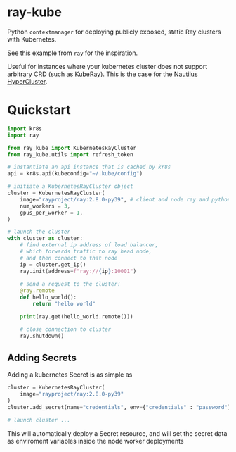 # ray-kube
Python `contextmanager` for deploying publicly exposed, static Ray clusters with Kubernetes.

See [this](https://docs.ray.io/en/latest/cluster/kubernetes/user-guides/static-ray-cluster-without-kuberay.html) example from [`ray`](https://docs.ray.io/en/latest/) for the inspiration.

Useful for instances where your kubernetes cluster does not support arbitrary CRD (such as [KubeRay](https://docs.ray.io/en/latest/cluster/kubernetes/index.html)). This is the case for the [Nautilus HyperCluster](https://nationalresearchplatform.org/nautilus/).


# Quickstart
```python
import kr8s
import ray

from ray_kube import KubernetesRayCluster
from ray_kube.utils import refresh_token

# instantiate an api instance that is cached by kr8s
api = kr8s.api(kubeconfig="~/.kube/config")

# initiate a KubernetesRayCluster object
cluster = KubernetesRayCluster(
    image="rayproject/ray:2.8.0-py39", # client and node ray and python minor versions must match
    num_workers = 3,
    gpus_per_worker = 1,
)

# launch the cluster
with cluster as cluster:
    # find external ip address of load balancer,
    # which forwards traffic to ray head node,
    # and then connect to that node
    ip = cluster.get_ip()
    ray.init(address=f"ray://{ip}:10001")
    
    # send a request to the cluster!
    @ray.remote
    def hello_world():
        return "hello world"

    print(ray.get(hello_world.remote()))

    # close connection to cluster
    ray.shutdown()
```


## Adding Secrets
Adding a kubernetes Secret is as simple as 

```python
cluster = KubernetesRayCluster(
    image="rayproject/ray:2.8.0-py39"
)
cluster.add_secret(name="credentials", env={"credentials" : "password"})

# launch cluster ...
```

This will automatically deploy a Secret resource, 
and will set the secret data as enviroment variables
inside the node worker deployments
